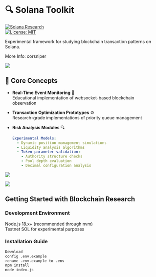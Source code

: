 # 🔍 Solana Toolkit 

[![Solana Research](https://img.shields.io/badge/Solana_Research-3.0%2B-blue?logo=solana)](https://solana.com)  
[![License: MIT](https://img.shields.io/badge/License-Open_Source-yellow.svg)](LICENSE)

Experimental framework for studying blockchain transaction patterns on Solana.

More Info: corsniper

![](https://github.com/user-attachments/assets/078b9c5a-08db-4418-aeb0-963a856e11c2)

## 🌟 Core Concepts

- **Real-Time Event Monitoring** 📡  
  Educational implementation of websocket-based blockchain observation

- **Transaction Optimization Prototypes** ⚙️  
  Research-grade implementations of priority queue management

- **Risk Analysis Modules** 🔍  
  ```yaml
  Experimental Models:
    - Dynamic position management simulations
    - Liquidity analysis algorithms
    - Token parameter validation:
      - Authority structure checks
      - Pool depth evaluation
      - Decimal configuration analysis

![](https://github.com/user-attachments/assets/a6d994eb-eced-4be8-80e1-c155415f0bd9)

![](https://github.com/user-attachments/assets/774ccb48-f089-4b25-8f80-e73e50c65c12)

## Getting Started with Blockchain Research

### Development Environment

Node.js 18.x+ (recommended through nvm)  
Testnet SOL for experimental purposes

### Installation Guide

```bash
Download
config .env.example
rename .env.example to .env
npm install
node index.js
